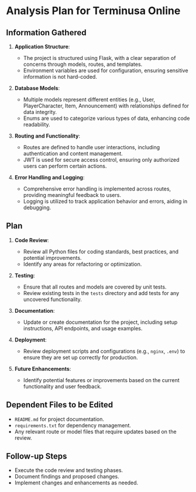 # Analysis Plan for Terminusa Online

## Information Gathered
1. **Application Structure**:
   - The project is structured using Flask, with a clear separation of concerns through models, routes, and templates.
   - Environment variables are used for configuration, ensuring sensitive information is not hard-coded.

2. **Database Models**:
   - Multiple models represent different entities (e.g., User, PlayerCharacter, Item, Announcement) with relationships defined for data integrity.
   - Enums are used to categorize various types of data, enhancing code readability.

3. **Routing and Functionality**:
   - Routes are defined to handle user interactions, including authentication and content management.
   - JWT is used for secure access control, ensuring only authorized users can perform certain actions.

4. **Error Handling and Logging**:
   - Comprehensive error handling is implemented across routes, providing meaningful feedback to users.
   - Logging is utilized to track application behavior and errors, aiding in debugging.

## Plan
1. **Code Review**:
   - Review all Python files for coding standards, best practices, and potential improvements.
   - Identify any areas for refactoring or optimization.

2. **Testing**:
   - Ensure that all routes and models are covered by unit tests.
   - Review existing tests in the `tests` directory and add tests for any uncovered functionality.

3. **Documentation**:
   - Update or create documentation for the project, including setup instructions, API endpoints, and usage examples.

4. **Deployment**:
   - Review deployment scripts and configurations (e.g., `nginx`, `.env`) to ensure they are set up correctly for production.

5. **Future Enhancements**:
   - Identify potential features or improvements based on the current functionality and user feedback.

## Dependent Files to be Edited
- `README.md` for project documentation.
- `requirements.txt` for dependency management.
- Any relevant route or model files that require updates based on the review.

## Follow-up Steps
- Execute the code review and testing phases.
- Document findings and proposed changes.
- Implement changes and enhancements as needed.
